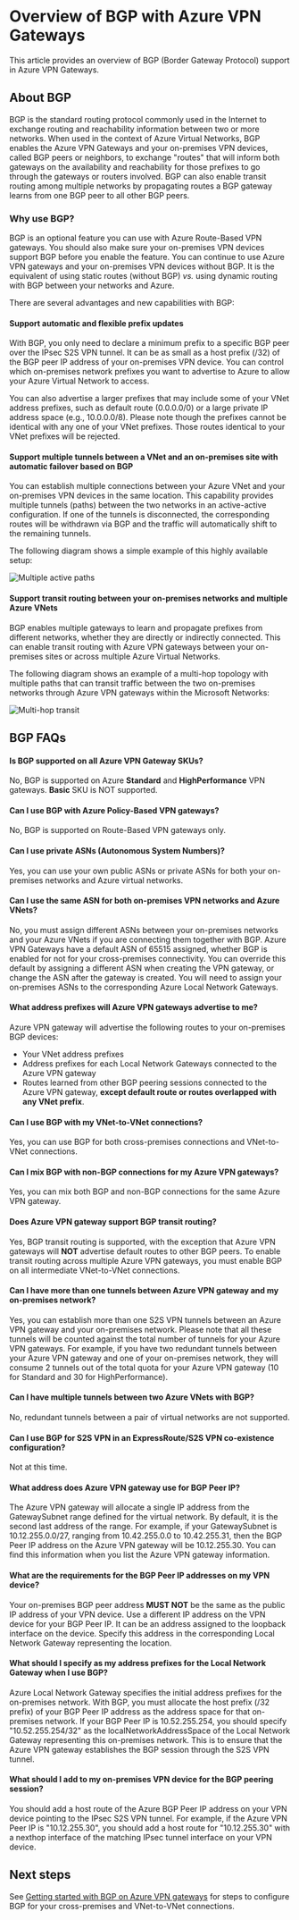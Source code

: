 <properties
   pageTitle="Overview of BGP with Azure VPN Gateways | Microsoft Azure"
   description="This article provides an overview of BGP with Azure VPN Gateways."
   services="vpn-gateway"
   documentationCenter="na"
   authors="yushwang"
   manager="rossort"
   editor=""
   tags=""/>

<tags
   ms.service="vpn-gateway"
   ms.devlang="na"
   ms.topic="get-started-article"
   ms.tgt_pltfrm="na"
   ms.workload="infrastructure-services"
   ms.date="04/26/2016"
   ms.author="yushwang"/>

# Overview of BGP with Azure VPN Gateways

This article provides an overview of BGP (Border Gateway Protocol) support in Azure VPN Gateways.

## About BGP

BGP is the standard routing protocol commonly used in the Internet to exchange routing and reachability information between two or more networks. When used in the context of Azure Virtual Networks, BGP enables the Azure VPN Gateways and your on-premises VPN devices, called BGP peers or neighbors, to exchange "routes" that will inform both gateways on the availability and reachability for those prefixes to go through the gateways or routers involved. BGP can also enable transit routing among multiple networks by propagating routes a BGP gateway learns from one BGP peer to all other BGP peers.
 
### Why use BGP?

BGP is an optional feature you can use with Azure Route-Based VPN gateways. You should also make sure your on-premises VPN devices support BGP before you enable the feature. You can continue to use Azure VPN gateways and your on-premises VPN devices without BGP. It is the equivalent of using static routes (without BGP) *vs.* using dynamic routing with BGP between your networks and Azure.

There are several advantages and new capabilities with BGP:

#### Support automatic and flexible prefix updates

With BGP, you only need to declare a minimum prefix to a specific BGP peer over the IPsec S2S VPN tunnel. It can be as small as a host prefix (/32) of the BGP peer IP address of your on-premises VPN device. You can control which on-premises network prefixes you want to advertise to Azure to allow your Azure Virtual Network to access.
	
You can also advertise a larger prefixes that may include some of your VNet address prefixes, such as default route (0.0.0.0/0) or a large private IP address space (e.g., 10.0.0.0/8). Please note though the prefixes cannot be identical with any one of your VNet prefixes. Those routes identical to your VNet prefixes will be rejected.

#### Support multiple tunnels between a VNet and an on-premises site with automatic failover based on BGP

You can establish multiple connections between your Azure VNet and your on-premises VPN devices in the same location. This capability provides multiple tunnels (paths) between the two networks in an active-active configuration. If one of the tunnels is disconnected, the corresponding routes will be withdrawn via BGP and the traffic will automatically shift to the remaining tunnels.
	
The following diagram shows a simple example of this highly available setup:
	
![Multiple active paths](./media/vpn-gateway-bgp-overview/multiple-active-tunnels.png)

#### Support transit routing between your on-premises networks and multiple Azure VNets

BGP enables multiple gateways to learn and propagate prefixes from different networks, whether they are directly or indirectly connected. This can enable transit routing with Azure VPN gateways between your on-premises sites or across multiple Azure Virtual Networks.
	
The following diagram shows an example of a multi-hop topology with multiple paths that can transit traffic between the two on-premises networks through Azure VPN gateways within the Microsoft Networks:

![Multi-hop transit](./media/vpn-gateway-bgp-overview/full-mesh-transit.png)

## BGP FAQs

#### Is BGP supported on all Azure VPN Gateway SKUs?

No, BGP is supported on Azure **Standard** and **HighPerformance** VPN gateways. **Basic** SKU is NOT supported.

#### Can I use BGP with Azure Policy-Based VPN gateways?

No, BGP is supported on Route-Based VPN gateways only.

#### Can I use private ASNs (Autonomous System Numbers)?

Yes, you can use your own public ASNs or private ASNs for both your on-premises networks and Azure virtual networks.

#### Can I use the same ASN for both on-premises VPN networks and Azure VNets?

No, you must assign different ASNs between your on-premises networks and your Azure VNets if you are connecting them together with BGP. Azure VPN Gateways have a default ASN of 65515 assigned, whether BGP is enabled for not for your cross-premises connectivity. You can override this default by assigning a different ASN when creating the VPN gateway, or change the ASN after the gateway is created. You will need to assign your on-premises ASNs to the corresponding Azure Local Network Gateways.



#### What address prefixes will Azure VPN gateways advertise to me?

Azure VPN gateway will advertise the following routes to your on-premises BGP devices:

- Your VNet address prefixes
- Address prefixes for each Local Network Gateways connected to the Azure VPN gateway
- Routes learned from other BGP peering sessions connected to the Azure VPN gateway, **except default route or routes overlapped with any VNet prefix**.

#### Can I use BGP with my VNet-to-VNet connections?

Yes, you can use BGP for both cross-premises connections and VNet-to-VNet connections.

#### Can I mix BGP with non-BGP connections for my Azure VPN gateways?

Yes, you can mix both BGP and non-BGP connections for the same Azure VPN gateway.

#### Does Azure VPN gateway support BGP transit routing?

Yes, BGP transit routing is supported, with the exception that Azure VPN gateways will **NOT** advertise default routes to other BGP peers. To enable transit routing across multiple Azure VPN gateways, you must enable BGP on all intermediate VNet-to-VNet connections.

#### Can I have more than one tunnels between Azure VPN gateway and my on-premises network?

Yes, you can establish more than one S2S VPN tunnels between an Azure VPN gateway and your on-premises network. Please note that all these tunnels will be counted against the total number of tunnels for your Azure VPN gateways. For example, if you have two redundant tunnels between your Azure VPN gateway and one of your on-premises network, they will consume 2 tunnels out of the total quota for your Azure VPN gateway (10 for Standard and 30 for HighPerformance).

#### Can I have multiple tunnels between two Azure VNets with BGP?

No, redundant tunnels between a pair of virtual networks are not supported.

#### Can I use BGP for S2S VPN in an ExpressRoute/S2S VPN co-existence configuration?

Not at this time.

#### What address does Azure VPN gateway use for BGP Peer IP?

The Azure VPN gateway will allocate a single IP address from the GatewaySubnet range defined for the virtual network. By default, it is the second last address of the range. For example, if your GatewaySubnet is 10.12.255.0.0/27, ranging from 10.42.255.0.0 to 10.42.255.31, then the BGP Peer IP address on the Azure VPN gateway will be 10.12.255.30. You can find this information when you list the Azure VPN gateway information.

#### What are the requirements for the BGP Peer IP addresses on my VPN device?

Your on-premises BGP peer address **MUST NOT** be the same as the public IP address of your VPN device. Use a different IP address on the VPN device for your BGP Peer IP. It can be an address assigned to the loopback interface on the device. Specify this address in the corresponding Local Network Gateway representing the location.

#### What should I specify as my address prefixes for the Local Network Gateway when I use BGP?

Azure Local Network Gateway specifies the initial address prefixes for the on-premises network. With BGP, you must allocate the host prefix (/32 prefix) of your BGP Peer IP address as the address space for that on-premises network. If your BGP Peer IP is 10.52.255.254, you should specify "10.52.255.254/32" as the localNetworkAddressSpace of the Local Network Gateway representing this on-premises network. This is to ensure that the Azure VPN gateway establishes the BGP session through the S2S VPN tunnel.

#### What should I add to my on-premises VPN device for the BGP peering session?

You should add a host route of the Azure BGP Peer IP address on your VPN device pointing to the IPsec S2S VPN tunnel. For example, if the Azure VPN Peer IP is "10.12.255.30", you should add a host route for "10.12.255.30" with a nexthop interface of the matching IPsec tunnel interface on your VPN device.

## Next steps

See [Getting started with BGP on Azure VPN gateways](./vpn-gateway-bgp-resource-manager-ps.md) for steps to configure BGP for your cross-premises and VNet-to-VNet connections.

